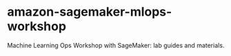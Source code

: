 # amazon-sagemaker-mlops-workshop
Machine Learning Ops Workshop with SageMaker: lab guides and materials.
